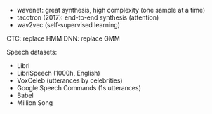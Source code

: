- wavenet: great synthesis, high complexity (one sample at a time)
- tacotron (2017): end-to-end synthesis (attention)
- wav2vec (self-supervised learning)

CTC: replace HMM
DNN: replace GMM

Speech datasets:
 - Libri
 - LibriSpeech (1000h, English)
 - VoxCeleb (utterances by celebrities)
 - Google Speech Commands (1s utterances)
 - Babel
 - Million Song
